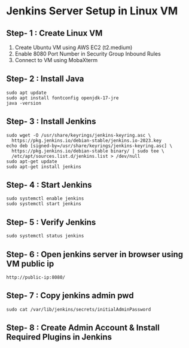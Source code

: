 # Jenkins Server Setup in Linux VM

## Step- 1 : Create Linux VM

1. Create Ubuntu VM using AWS EC2 (t2.medium) <br/>
2. Enable 8080 Port Number in Security Group Inbound Rules
3. Connect to VM using MobaXterm

## Step- 2 : Install Java

```
sudo apt update
sudo apt install fontconfig openjdk-17-jre
java -version
```

## Step- 3 : Install Jenkins

```
sudo wget -O /usr/share/keyrings/jenkins-keyring.asc \
  https://pkg.jenkins.io/debian-stable/jenkins.io-2023.key
echo deb [signed-by=/usr/share/keyrings/jenkins-keyring.asc] \
  https://pkg.jenkins.io/debian-stable binary/ | sudo tee \
  /etc/apt/sources.list.d/jenkins.list > /dev/null
sudo apt-get update
sudo apt-get install jenkins
```

## Step- 4 : Start Jenkins

```
sudo systemctl enable jenkins
sudo systemctl start jenkins
```

## Step- 5 : Verify Jenkins

```
sudo systemctl status jenkins
```

## Step- 6 : Open jenkins server in browser using VM public ip

```
http://public-ip:8080/
```

## Step- 7 : Copy jenkins admin pwd

```
sudo cat /var/lib/jenkins/secrets/initialAdminPassword
```

## Step- 8 : Create Admin Account & Install Required Plugins in Jenkins
